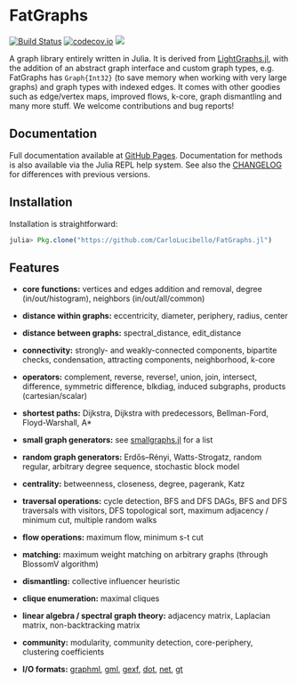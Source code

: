 # FatGraphs

[![Build Status](https://travis-ci.org/CarloLucibello/FatGraphs.jl.svg?branch=master)](https://travis-ci.org/CarloLucibello/FatGraphs.jl)
[![codecov.io](http://codecov.io/github/CarloLucibello/FatGraphs.jl/coverage.svg?branch=master)](http://codecov.io/github/CarloLucibello/FatGraphs.jl?branch=master)
[![](https://img.shields.io/badge/docs-latest-blue.svg)](https://carlolucibello.github.io/FatGraphs.jl)

A graph library entirely written in Julia.
It is derived from [LightGraphs.jl](https://github.com/JuliaGraphs/LightGraphs.jl), with the addition of an abstract
graph interface and custom graph types, e.g. FatGraphs has `Graph{Int32}` (to save memory when working with very large graphs) and graph types with indexed edges. It comes with other goodies such as edge/vertex maps, improved flows, k-core, graph dismantling and many more stuff. We welcome contributions and bug reports!

## Documentation
Full documentation available at [GitHub Pages](https://carlolucibello.github.io/FatGraphs.jl).
Documentation for methods is also available via the Julia REPL help system.
See also the [CHANGELOG](https://github.com/CarloLucibello/FatGraphs.jl/blob/master/CHANGELOG.md) for differences with previous versions.

## Installation
Installation is straightforward:
```julia
julia> Pkg.clone("https://github.com/CarloLucibello/FatGraphs.jl")
```

## Features
- **core functions:** vertices and edges addition and removal, degree (in/out/histogram), neighbors (in/out/all/common)

- **distance within graphs:** eccentricity, diameter, periphery, radius, center

- **distance between graphs:** spectral_distance, edit_distance

- **connectivity:** strongly- and weakly-connected components, bipartite checks, condensation, attracting components, neighborhood, k-core

- **operators:** complement, reverse, reverse!, union, join, intersect, difference, symmetric difference, blkdiag, induced subgraphs, products (cartesian/scalar)

- **shortest paths:** Dijkstra, Dijkstra with predecessors, Bellman-Ford, Floyd-Warshall, A*

- **small graph generators:** see [smallgraphs.jl](https://github.com/CarloLucibello/FatGraphs.jl/blob/master/src/datasets/smallgraphs.jl) for a list

- **random graph generators:** Erdős–Rényi, Watts-Strogatz, random regular, arbitrary degree sequence, stochastic block model

- **centrality:** betweenness, closeness, degree, pagerank, Katz

- **traversal operations:** cycle detection, BFS and DFS DAGs, BFS and DFS traversals with visitors, DFS topological sort, maximum adjacency / minimum cut, multiple random walks

- **flow operations:** maximum flow, minimum s-t cut

- **matching:** maximum weight matching on arbitrary graphs (through BlossomV algorithm)

- **dismantling:** collective influencer heuristic

- **clique enumeration:** maximal cliques

- **linear algebra / spectral graph theory:** adjacency matrix, Laplacian matrix, non-backtracking matrix

- **community:** modularity, community detection, core-periphery, clustering coefficients

- **I/O formats:** [graphml](http://en.wikipedia.org/wiki/GraphML), [gml](https://en.wikipedia.org/wiki/Graph_Modelling_Language), [gexf](http://gexf.net/format), [dot](https://en.wikipedia.org/wiki/DOT_(graph_description_language)), [net](http://gephi.org/users/supported-graph-formats/pajek-net-format/), [gt](https://graph-tool.skewed.de/static/doc/gt_format.html)

